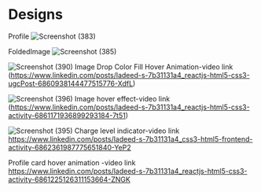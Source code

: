 # Designs
Profile
![Screenshot (383)](https://user-images.githubusercontent.com/81908636/139633028-1d728de3-78d0-43dc-8537-b12604ca8260.png)


FoldedImage
![Screenshot (385)](https://user-images.githubusercontent.com/81908636/139633994-432daf4d-c4c0-4614-97d9-3535d77126f9.png)


![Screenshot (390)](https://user-images.githubusercontent.com/81908636/140682417-fb0e5da6-e7e4-4064-87ee-431bcb4b5e46.png)
Image Drop Color Fill Hover Animation-video link (https://www.linkedin.com/posts/ladeed-s-7b31131a4_reactjs-html5-css3-ugcPost-6860938144477515776-XdfL)


![Screenshot (396)](https://user-images.githubusercontent.com/81908636/140682494-a0cb433a-7369-4e1e-a8bf-91cba85aca99.png)
Image hover effect-video link (https://www.linkedin.com/posts/ladeed-s-7b31131a4_reactjs-html5-css3-activity-6861171936899293184-7t51) 


![Screenshot (395)](https://user-images.githubusercontent.com/81908636/140682566-c9250976-277a-4665-9a6b-aa7f04bc98e8.png)
Charge level indicator-video link https://www.linkedin.com/posts/ladeed-s-7b31131a4_css3-html5-frontend-activity-6862361987775651840-YeP2

Profile card hover animation -video link https://www.linkedin.com/posts/ladeed-s-7b31131a4_reactjs-html5-css3-activity-6861225126311153664-ZNGK
